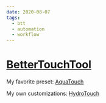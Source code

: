 ```yaml
---
date: 2020-08-07
tags:
  - btt
  - automation
  - workflow
---
```


# [BetterTouchTool](https://folivora.ai)

My favorite preset: [AquaTouch](https://community.folivora.ai/t/1704)

My own customizations: [HydroTouch](https://github.com/dnnsmnstrr/HydroTouch)
